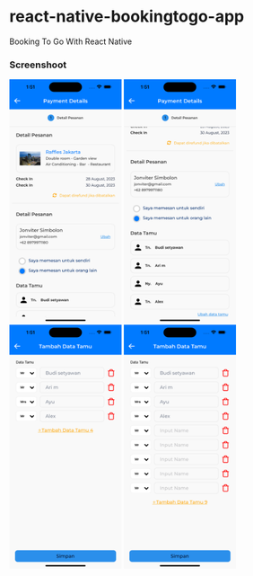 # react-native-bookingtogo-app

Booking To Go With React Native

### Screenshoot

<div>
    <img src="./src/assets/images/1.png" width="200">
<img src="./src/assets/images/2.png" width="200">
    <img src="./src/assets/images/3.png" width="200">
    <img src="./src/assets/images/4.png" width="200">

</div>
